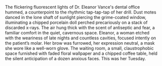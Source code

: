 The flickering fluorescent lights of Dr. Eleanor Vance's dental office hummed, a counterpoint to the rhythmic tap-tap-tap of her drill.  Dust motes danced in the lone shaft of sunlight piercing the grime-coated window, illuminating a chipped porcelain doll perched precariously on a stack of discarded x-rays.  The air hung thick with the scent of antiseptic and fear, a familiar comfort in the quiet, cavernous space.  Eleanor, a woman etched with the weariness of late nights and countless cavities, focused intently on the patient’s molar.  Her brow was furrowed, her expression neutral, a mask she wore like a well-worn glove.  The waiting room, a small, claustrophobic space furnished with faded floral wallpaper and a chipped coffee table, held the silent anticipation of a dozen anxious faces.  This was her Tuesday.
